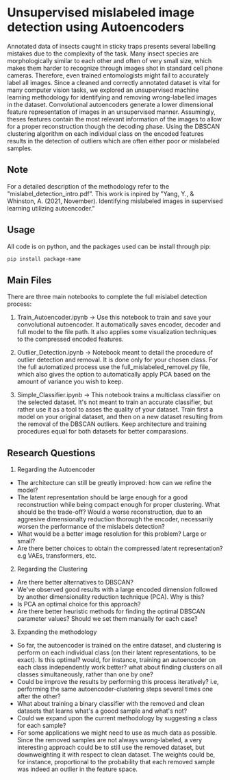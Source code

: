 
# Unsupervised mislabeled image detection using Autoencoders

Annotated data of insects caught in sticky traps presents several labelling mistakes due to the complexity of the task. Many insect species are morphologically similar to each other and often of very small size, which makes them harder to recognize through images shot in standard cell phone cameras.  Therefore, even trained entomologists might fail to accurately label all images. 
Since a cleaned and correctly annotated dataset is vital for many computer vision tasks, we explored an unsupervised machine learning methodology for identifying and removing wrong-labelled images in the dataset. 
Convolutional autoencoders generate a lower dimensional feature representation of images in an unsupervised manner. Assumingly, theses features contain the most relevant information of the images to allow for a proper reconstruction though the decoding phase. Using the DBSCAN clustering algorithm on each individual class on the encoded features results in the detection of outliers which are often either poor or mislabeled samples.

## Note

For a detailed description of the methodology refer to the "mislabel_detection_intro.pdf". This work is inpired by "Yang, Y., & Whinston, A. (2021, November). Identifying mislabeled images in supervised learning utilizing autoencoder."

## Usage

All code is on python, and the packages used can be install through pip:

```bash
pip install package-name
```

## Main Files

There are three main notebooks to complete the full mislabel detection process:

1. Train_Autoencoder.ipynb -> Use this notebook to train and save your convolutional autoencoder. It automatically saves encoder, decoder and full model to the file path. It also applies some visualization techniques to the compressed encoded features.

2. Outlier_Detection.ipynb -> Notebook meant to detail the procedure of outlier detection and removal. It is done only for your chosen class. For the full automatized process use the full_mislabeled_removel.py file, which also gives the option to automatically apply PCA based on the amount of variance you wish to keep.

3. Simple_Classifier.ipynb -> This notebook trains a multiclass classifier on the selected dataset. It's not meant to train an accurate classifier, but rather use it as a tool to asses the quality of your dataset. Train first a model on your original dataset, and then on a new dataset resulting from the removal of the DBSCAN outliers. Keep architecture and training procedures equal for both datasets for better comparasions.

## Research Questions

1. Regarding the Autoencoder

- The architecture can still be greatly improved: how can we refine the model?
- The latent representation should be large enough for a good reconstruction while being compact enough for proper clustering. What should be the trade-off? Would a worse reconstruction, due to an aggresive dimensionalty reduction thorough the encoder, necessarily worsen the performance of the mislabels detection?
- What would be a better image resolution for this problem? Large or small?
- Are there better choices to obtain the compressed latent representation? e.g VAEs, transformers, etc.

2. Regarding the Clustering

- Are there better alternatives to DBSCAN?
- We've observed good results with a large encoded dimension followed by another dimensionality reduction technique (PCA). Why is this?
- Is PCA an optimal choice for this approach?
- Are there better heuristic methods for finding the optimal DBSCAN parameter values? Should we set them manually for each case?

3. Expanding the methodology

- So far, the autoencoder is trained on the entire dataset, and clustering is perform on each individual class (on their latent representations, to be exact). Is this optimal? would, for instance, training an autoencoder on each class independently work better? what about finding clusters on all classes simultaneously, rather than one by one?
- Could be improve the results by performing this process iteratively? i.e, performing the same autoencoder-clustering steps several times one after the other?
- What about training a binary classifier with the removed and clean datasets that learns what's a goood sample and what's not?
- Could we expand upon the current methodology by suggesting a class for each sample?
- For some applications we might need to use as much data as possible. Since the removed samples are not always wrong-labeled, a very interesting approach could be to still use the removed dataset, but downweighting it with respect to clean dataset. The weights could be, for instance, proportional to the probability that each removed sample was indeed an outlier in the feature space.





